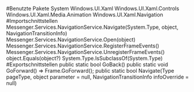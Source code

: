 #Benutzte Pakete
System
Windows.UI.Xaml
Windows.UI.Xaml.Controls
Windows.UI.Xaml.Media.Animation
Windows.UI.Xaml.Navigation
#Importschnittstellen
Messenger.Services.NavigationService.Navigate(System.Type, object, NavigationTransitionInfo)
Messenger.Services.NavigationService.Open<LandingPage>(object)
Messenger.Services.NavigationService.RegisterFrameEvents()
Messenger.Services.NavigationService.UnregisterFrameEvents()
object.Equals(object?)
System.Type.IsSubclassOf(System.Type)
#Exportschnittstellen
public static bool GoBack()
public static void GoForward() => Frame.GoForward();
public static bool Navigate(Type pageType, object parameter = null, NavigationTransitionInfo infoOverride = null)
